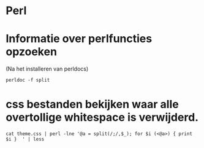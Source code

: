 # Perl

# Informatie over perlfuncties opzoeken

(Na het installeren van perldocs)

    perldoc -f split

# css bestanden bekijken waar alle overtollige whitespace is verwijderd.

    cat theme.css | perl -lne '@a = split(/;/,$_); for $i (<@a>) { print $i }  ' | less
 

